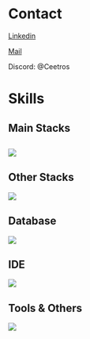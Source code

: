 <p align="center">
    <h1>Contact</h1>
    <a href="https://www.linkedin.com/in/ceetros/">
        <p>Linkedin</p>
    </a>
     <a href="mailto://joaoraphaelpp@gmail.com">
        <p>Mail</p>
    </a>
    <p>Discord: @Ceetros</p>
    <h1>Skills</h1>
    <h2>Main Stacks<h2>
    <img src="https://skillicons.dev/icons?i=c,cpp,cs,lua,js,ts,nodejs,unity&theme=light" />
    <h2>Other Stacks</h2>
    <img src="https://skillicons.dev/icons?i=unreal,java,react,vue,angular,nextjs,nestjs,qt&theme=light&perline=8" />
    <h2>Database</h2>
    <img src="https://skillicons.dev/icons?i=mysql,mongodb,postgres&theme=light"/>
    <h2>IDE</h2>
    <img src="https://skillicons.dev/icons?i=vscode,rider,idea&theme=light&perline=6" />
    <h2>Tools & Others</h2>
    <img src="https://skillicons.dev/icons?i=git,docker,vim,gitlab,kubernetes,arduino,cmake,githubactions,grafana,linux,nginx,rabbitmq,redis,&theme=light&perline=6" />
</p>
